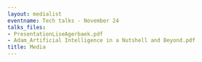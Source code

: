 ```yaml
---
layout: medialist
eventname: Tech talks - November 24
talks_files:
- PresentationLiseAgerbaek.pdf
- Adam_Artificial Intelligence in a Nutshell and Beyond.pdf
title: Media
---
```

